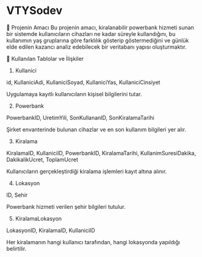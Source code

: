 # VTYSodev

🎯 Projenin Amacı
Bu projenin amacı, kiralanabilir powerbank hizmeti sunan bir sistemde kullanıcıların cihazları ne kadar süreyle kullandığını, bu kullanımın yaş gruplarına göre farklılık gösterip göstermediğini ve günlük elde edilen kazancı analiz edebilecek bir veritabanı yapısı oluşturmaktır.

🧱 Kullanılan Tablolar ve İlişkiler
1. Kullanici

id, KullaniciAdi, KullaniciSoyad, KullaniciYas, KullaniciCinsiyet

Uygulamaya kayıtlı kullanıcıların kişisel bilgilerini tutar.

2. Powerbank

PowerbankID, UretimYili, SonKullananID, SonKiralamaTarihi

Şirket envanterinde bulunan cihazlar ve en son kullanım bilgileri yer alır.

3. Kiralama

KiralamaID, KullaniciID, PowerbankID, KiralamaTarihi, KullanimSuresiDakika, DakikalikUcret, ToplamUcret

Kullanıcıların gerçekleştirdiği kiralama işlemleri kayıt altına alınır.

4. Lokasyon

ID, Sehir

Powerbank hizmeti verilen şehir bilgileri tutulur.

5. KiralamaLokasyon

LokasyonID, KiralamaID, KullaniciID

Her kiralamanın hangi kullanıcı tarafından, hangi lokasyonda yapıldığı belirtilir.
